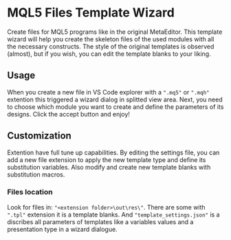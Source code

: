 # MQL5 Files Template Wizard

Create files for MQL5 programs like in the original MetaEditor. This template wizard will help you create the skeleton files of the used modules with all the necessary constructs. The style of the original templates is observed (almost), but if you wish, you can edit the template blanks to your liking.

## Usage

When you create a new file in VS Code explorer with a `".mq5"` or `".mqh"` extention this triggered a wizard dialog in splitted view area. Next, you need to choose which module you want to create and define the parameters of its designs. Click the accept button and enjoy! 

## Customization

Extention have full tune up capabilities. By editing the settings file, you can add a new file extension to apply the new template type and define its substitution variables. Also modify and create new template blanks with substitution macros.

### Files location

Look for files in: `"<extension folder>\out\res\"`. There are some with `".tpl"` extension it is a template blanks. And `"template_settings.json"` is a discribes all parameters of templates like a variables values and a presentation type in a wizard dialogue.





